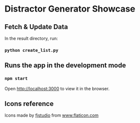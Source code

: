 # Distractor Generator Showcase

## Fetch & Update Data
In the result directory, run:
### `python create_list.py`   

## Runs the app in the development mode
### `npm start`
Open [http://localhost:3000](http://localhost:3000) to view it in the browser.

## Icons reference
Icons made by <a href="https://www.flaticon.com/free-icon/directons_3203114?term=road%20sign&page=1&position=23" title="fjstudio">fjstudio</a> from <a href="https://www.flaticon.com/" title="Flaticon"> www.flaticon.com </a>
